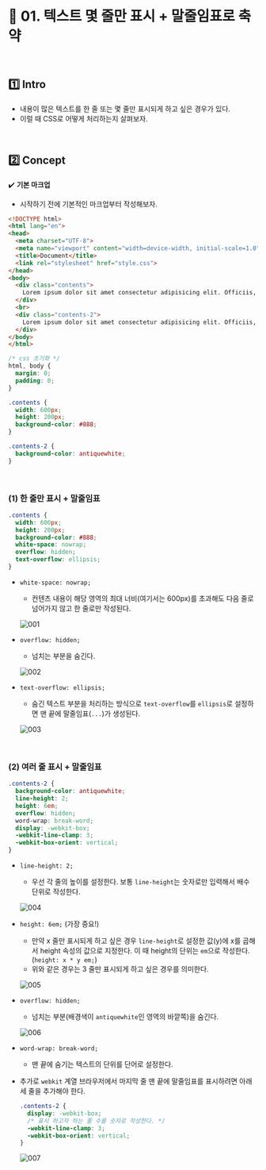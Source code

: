 # :art: 01. 텍스트 몇 줄만 표시 + 말줄임표로 축약

<br>

## :one: Intro

- 내용이 많은 텍스트를 한 줄 또는 몇 줄만 표시되게 하고 싶은 경우가 있다.
- 이럴 때 CSS로 어떻게 처리하는지 살펴보자.

<br>

## :two: Concept

:heavy_check_mark: <b>기본 마크업</b>

- 시작하기 전에 기본적인 마크업부터 작성해보자.

```html
<!DOCTYPE html>
<html lang="en">
<head>
  <meta charset="UTF-8">
  <meta name="viewport" content="width=device-width, initial-scale=1.0">
  <title>Document</title>
  <link rel="stylesheet" href="style.css">
</head>
<body>
  <div class="contents">
    Lorem ipsum dolor sit amet consectetur adipisicing elit. Officiis, dicta reprehenderit? Sapiente, id numquam! Similique eos in cumque asperiores quaerat aut iure ut consectetur et, ducimus, commodi repellendus laudantium rem! Sit, consequuntur distinctio qui voluptas quia velit, nobis illum asperiores libero sequi repudiandae nisi ut recusandae dolores quaerat deserunt quae reprehenderit aperiam! Fuga labore beatae veritatis consequatur assumenda! Quas explicabo sit qui, nam eaque vitae ad obcaecati inventore recusandae! Inventore explicabo ratione, ullam atque debitis voluptatum, saepe, commodi dolorum ex ipsum eos assumenda optio repellendus placeat obcaecati! Quae quasi voluptatem molestiae inventore voluptatum illo culpa? Reiciendis atque ex aut incidunt!
  </div>
  <br>
  <div class="contents-2">
    Lorem ipsum dolor sit amet consectetur adipisicing elit. Officiis, dicta reprehenderit? Sapiente, id numquam! Similique eos in cumque asperiores quaerat aut iure ut consectetur et, ducimus, commodi repellendus laudantium rem! Sit, consequuntur distinctio qui voluptas quia velit, nobis illum asperiores libero sequi repudiandae nisi ut recusandae dolores quaerat deserunt quae reprehenderit aperiam! Fuga labore beatae veritatis consequatur assumenda! Quas explicabo sit qui, nam eaque vitae ad obcaecati inventore recusandae! Inventore explicabo ratione, ullam atque debitis voluptatum, saepe, commodi dolorum ex ipsum eos assumenda optio repellendus placeat obcaecati! Quae quasi voluptatem molestiae inventore voluptatum illo culpa? Reiciendis atque ex aut incidunt!
  </div>
</body>
</html>
```

```css
/* css 초기화 */
html, body {
  margin: 0;
  padding: 0;
}

.contents {
  width: 600px;
  height: 200px;
  background-color: #888;
}

.contents-2 {
  background-color: antiquewhite;
}
```

<br>

### (1) 한 줄만 표시 + 말줄임표

```css
.contents {
  width: 600px;
  height: 200px;
  background-color: #888;
  white-space: nowrap;
  overflow: hidden;
  text-overflow: ellipsis;
}
```

- `white-space: nowrap;`

  - 컨텐츠 내용이 해당 영역의 최대 너비(여기서는 600px)를 초과해도 다음 줄로 넘어가지 않고 한 줄로만 작성된다.

  ![001](https://user-images.githubusercontent.com/52685250/81763471-48188700-950a-11ea-9117-e3768b15e1ce.JPG)

- `overflow: hidden;`

  - 넘치는 부분을 숨긴다.

  ![002](https://user-images.githubusercontent.com/52685250/81763520-67171900-950a-11ea-81e1-ea4d3352791f.JPG)

- `text-overflow: ellipsis;`

  - 숨긴 텍스트 부분을 처리하는 방식으로 `text-overflow`를 `ellipsis`로 설정하면 맨 끝에 말줄임표(`...`)가 생성된다.

  ![003](https://user-images.githubusercontent.com/52685250/81763593-929a0380-950a-11ea-93c6-343746927439.JPG)

<br>

### (2) 여러 줄 표시 + 말줄임표

```css
.contents-2 {
  background-color: antiquewhite;
  line-height: 2;
  height: 6em;
  overflow: hidden;
  word-wrap: break-word;
  display: -webkit-box;
  -webkit-line-clamp: 3;
  -webkit-box-orient: vertical;
}
```

- `line-height: 2;`

  - 우선 각 줄의 높이를 설정한다. 보통 `line-height`는 숫자로만 입력해서 배수 단위로 작성한다.

  ![004](https://user-images.githubusercontent.com/52685250/81763787-fde3d580-950a-11ea-9e74-6ab2d6e18473.JPG)

- `height: 6em;` (가장 중요!)

  - 만약 x 줄만 표시되게 하고 싶은 경우 `line-height`로 설정한 값(y)에 x를 곱해서 height 속성의 값으로 지정한다. 이 때 height의 단위는 `em`으로 작성한다. (`height: x * y em;`)
  - 위와 같은 경우는 3 줄만 표시되게 하고 싶은 경우를 의미한다.

  ![005](https://user-images.githubusercontent.com/52685250/81763909-48655200-950b-11ea-8379-ef8c7fd3c6c0.JPG)

- `overflow: hidden;`

  - 넘치는 부분(배경색이 `antiquewhite`인 영역의 바깥쪽)을 숨긴다.

  ![006](https://user-images.githubusercontent.com/52685250/81763981-75196980-950b-11ea-88bf-07f2242d83fc.JPG)

- `word-wrap: break-word;`

  - 맨 끝에 숨기는 텍스트의 단위를 단어로 설정한다.

- 추가로 `webkit` 계열 브라우저에서 마지막 줄 맨 끝에 말줄임표를 표시하려면 아래 세 줄을 추가해야 한다.

  ```css
  .contents-2 {
    display: -webkit-box;
    /* 표시 하고자 하는 줄 수를 숫자로 작성한다. */
    -webkit-line-clamp: 3;
    -webkit-box-orient: vertical;
  }
  ```

  ![007](https://user-images.githubusercontent.com/52685250/81764145-d3dee300-950b-11ea-92cb-8436fa824154.JPG)